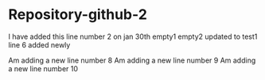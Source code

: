 # Repository-github-2
I have added this line number 2 on jan 30th
empty1 
empty2
updated to test1
line 6 added newly

Am adding a new line number 8
Am adding a new line number 9
Am adding a new line number 10
